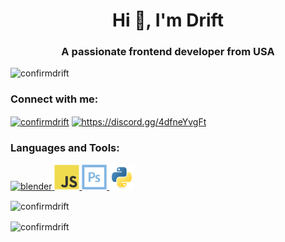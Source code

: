 <h1 align="center">Hi 👋, I'm Drift</h1>
<h3 align="center">A passionate frontend developer from USA</h3>

<p align="left"> <img src="https://komarev.com/ghpvc/?username=confirmdrift&label=Profile%20views&color=0e75b6&style=flat" alt="confirmdrift" /> </p>

<h3 align="left">Connect with me:</h3>
<p align="left">
<a href="https://twitter.com/confirmdrift" target="blank"><img align="center" src="https://raw.githubusercontent.com/rahuldkjain/github-profile-readme-generator/master/src/images/icons/Social/twitter.svg" alt="confirmdrift" height="30" width="40" /></a>
<a href="https://discord.gg/https://discord.gg/4dfneYvgFt" target="blank"><img align="center" src="https://raw.githubusercontent.com/rahuldkjain/github-profile-readme-generator/master/src/images/icons/Social/discord.svg" alt="https://discord.gg/4dfneYvgFt" height="30" width="40" /></a>
</p>

<h3 align="left">Languages and Tools:</h3>
<p align="left"> <a href="https://www.blender.org/" target="_blank" rel="noreferrer"> <img src="https://download.blender.org/branding/community/blender_community_badge_white.svg" alt="blender" width="40" height="40"/> </a> <a href="https://developer.mozilla.org/en-US/docs/Web/JavaScript" target="_blank" rel="noreferrer"> <img src="https://raw.githubusercontent.com/devicons/devicon/master/icons/javascript/javascript-original.svg" alt="javascript" width="40" height="40"/> </a> <a href="https://www.photoshop.com/en" target="_blank" rel="noreferrer"> <img src="https://raw.githubusercontent.com/devicons/devicon/master/icons/photoshop/photoshop-line.svg" alt="photoshop" width="40" height="40"/> </a> <a href="https://www.python.org" target="_blank" rel="noreferrer"> <img src="https://raw.githubusercontent.com/devicons/devicon/master/icons/python/python-original.svg" alt="python" width="40" height="40"/> </a> </p>

<p><img align="center" src="https://github-readme-stats.vercel.app/api/top-langs?username=confirmdrift&show_icons=true&locale=en&layout=compact" alt="confirmdrift" /></p>

<p><img align="center" src="https://github-readme-streak-stats.herokuapp.com/?user=confirmdrift&" alt="confirmdrift" /></p>
